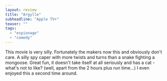 ```yaml
---
layout: review
title: "Argylle"
subheadline: "Apple TV+"
teaser: ""
tags:
  - "espionage"
  - "comedy"
---
```


This movie is very silly. Fortunately the makers now this and obviously don't
care. A silly spy caper with more twists and turns than a snake fighting a
mongoose. Great fun, it doesn't take itself at all seriously and has a cat -
what's not to like? (well, apart from the 2 hours plus run time...) I even
enjoyed this a second time around.
